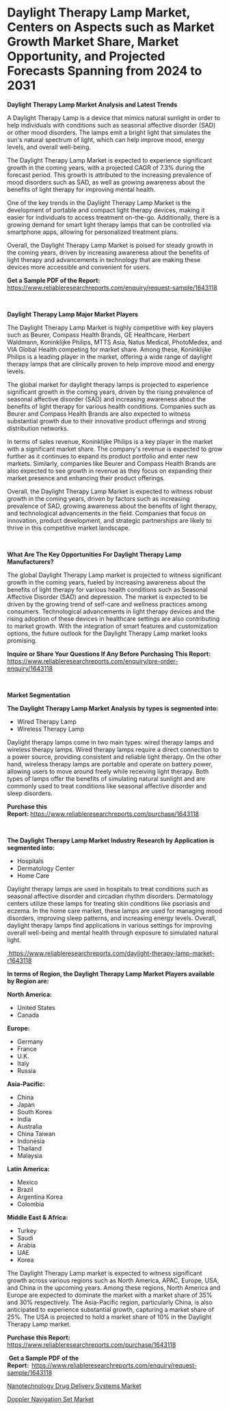 <p><h1>Daylight Therapy Lamp Market, Centers on Aspects such as Market Growth Market Share, Market Opportunity, and Projected Forecasts Spanning from 2024 to 2031</h1></p><p><strong>Daylight Therapy Lamp Market Analysis and Latest Trends</strong></p>
<p><p>A Daylight Therapy Lamp is a device that mimics natural sunlight in order to help individuals with conditions such as seasonal affective disorder (SAD) or other mood disorders. The lamps emit a bright light that simulates the sun's natural spectrum of light, which can help improve mood, energy levels, and overall well-being.</p><p>The Daylight Therapy Lamp Market is expected to experience significant growth in the coming years, with a projected CAGR of 7.3% during the forecast period. This growth is attributed to the increasing prevalence of mood disorders such as SAD, as well as growing awareness about the benefits of light therapy for improving mental health.</p><p>One of the key trends in the Daylight Therapy Lamp Market is the development of portable and compact light therapy devices, making it easier for individuals to access treatment on-the-go. Additionally, there is a growing demand for smart light therapy lamps that can be controlled via smartphone apps, allowing for personalized treatment plans.</p><p>Overall, the Daylight Therapy Lamp Market is poised for steady growth in the coming years, driven by increasing awareness about the benefits of light therapy and advancements in technology that are making these devices more accessible and convenient for users.</p></p>
<p><strong>Get a Sample PDF of the Report:&nbsp;</strong> <a href="https://www.reliableresearchreports.com/enquiry/request-sample/1643118">https://www.reliableresearchreports.com/enquiry/request-sample/1643118</a></p>
<p>&nbsp;</p>
<p><strong>Daylight Therapy Lamp Major Market Players</strong></p>
<p><p>The Daylight Therapy Lamp Market is highly competitive with key players such as Beurer, Compass Health Brands, GE Healthcare, Herbert Waldmann, Koninklijke Philips, MTTS Asia, Natus Medical, PhotoMedex, and VIA Global Health competing for market share. Among these, Koninklijke Philips is a leading player in the market, offering a wide range of daylight therapy lamps that are clinically proven to help improve mood and energy levels.</p><p>The global market for daylight therapy lamps is projected to experience significant growth in the coming years, driven by the rising prevalence of seasonal affective disorder (SAD) and increasing awareness about the benefits of light therapy for various health conditions. Companies such as Beurer and Compass Health Brands are also expected to witness substantial growth due to their innovative product offerings and strong distribution networks.</p><p>In terms of sales revenue, Koninklijke Philips is a key player in the market with a significant market share. The company's revenue is expected to grow further as it continues to expand its product portfolio and enter new markets. Similarly, companies like Beurer and Compass Health Brands are also expected to see growth in revenue as they focus on expanding their market presence and enhancing their product offerings.</p><p>Overall, the Daylight Therapy Lamp Market is expected to witness robust growth in the coming years, driven by factors such as increasing prevalence of SAD, growing awareness about the benefits of light therapy, and technological advancements in the field. Companies that focus on innovation, product development, and strategic partnerships are likely to thrive in this competitive market landscape.</p></p>
<p>&nbsp;</p>
<p><strong>What Are The Key Opportunities For Daylight Therapy Lamp Manufacturers?</strong></p>
<p><p>The global Daylight Therapy Lamp market is projected to witness significant growth in the coming years, fueled by increasing awareness about the benefits of light therapy for various health conditions such as Seasonal Affective Disorder (SAD) and depression. The market is expected to be driven by the growing trend of self-care and wellness practices among consumers. Technological advancements in light therapy devices and the rising adoption of these devices in healthcare settings are also contributing to market growth. With the integration of smart features and customization options, the future outlook for the Daylight Therapy Lamp market looks promising.</p></p>
<p><strong>Inquire or Share Your Questions If Any Before Purchasing This Report:</strong> <a href="https://www.reliableresearchreports.com/enquiry/pre-order-enquiry/1643118">https://www.reliableresearchreports.com/enquiry/pre-order-enquiry/1643118</a></p>
<p>&nbsp;</p>
<p><strong>Market Segmentation</strong></p>
<p><strong>The Daylight Therapy Lamp Market Analysis by types is segmented into:</strong></p>
<p><ul><li>Wired Therapy Lamp</li><li>Wireless Therapy Lamp</li></ul></p>
<p><p>Daylight therapy lamps come in two main types: wired therapy lamps and wireless therapy lamps. Wired therapy lamps require a direct connection to a power source, providing consistent and reliable light therapy. On the other hand, wireless therapy lamps are portable and operate on battery power, allowing users to move around freely while receiving light therapy. Both types of lamps offer the benefits of simulating natural sunlight and are commonly used to treat conditions like seasonal affective disorder and sleep disorders.</p></p>
<p><strong>Purchase this Report:&nbsp;</strong><a href="https://www.reliableresearchreports.com/purchase/1643118">https://www.reliableresearchreports.com/purchase/1643118</a></p>
<p>&nbsp;</p>
<p><strong>The Daylight Therapy Lamp Market Industry Research by Application is segmented into:</strong></p>
<p><ul><li>Hospitals</li><li>Dermatology Center</li><li>Home Care</li></ul></p>
<p><p>Daylight therapy lamps are used in hospitals to treat conditions such as seasonal affective disorder and circadian rhythm disorders. Dermatology centers utilize these lamps for treating skin conditions like psoriasis and eczema. In the home care market, these lamps are used for managing mood disorders, improving sleep patterns, and increasing energy levels. Overall, daylight therapy lamps find applications in various settings for improving overall well-being and mental health through exposure to simulated natural light.</p></p>
<p><a href="https://www.reliableresearchreports.com/daylight-therapy-lamp-market-r1643118">&nbsp;https://www.reliableresearchreports.com/daylight-therapy-lamp-market-r1643118</a></p>
<p><strong>In terms of Region, the Daylight Therapy Lamp Market Players available by Region are:</strong></p>
<p>
    <p> <strong> North America: </strong>
        <ul>
            <li>United States</li>
            <li>Canada</li>
        </ul>
        </p> 
    <p> <strong> Europe: </strong>
        <ul>
            <li>Germany</li>
            <li>France</li>
            <li>U.K.</li>
            <li>Italy</li>
            <li>Russia</li>
        </ul>
        </p> 
    <p> <strong> Asia-Pacific: </strong>
        <ul>
            <li>China</li>
            <li>Japan</li>
            <li>South Korea</li>
            <li>India</li>
            <li>Australia</li>
            <li>China Taiwan</li>
            <li>Indonesia</li>
            <li>Thailand</li>
            <li>Malaysia</li>
        </ul>
        </p> 
    <p> <strong> Latin America: </strong>
        <ul>
            <li>Mexico</li>
            <li>Brazil</li>
            <li>Argentina Korea</li>
            <li>Colombia</li>
        </ul>
        </p> 
    <p> <strong> Middle East & Africa: </strong>
        <ul>
            <li>Turkey</li>
            <li>Saudi</li>
            <li>Arabia</li>
            <li>UAE</li>
            <li>Korea</li>
        </ul>
    </p>
    </p>
<p><p>The Daylight Therapy Lamp market is expected to witness significant growth across various regions such as North America, APAC, Europe, USA, and China in the upcoming years. Among these regions, North America and Europe are expected to dominate the market with a market share of 35% and 30% respectively. The Asia-Pacific region, particularly China, is also anticipated to experience substantial growth, capturing a market share of 25%. The USA is projected to hold a market share of 10% in the Daylight Therapy Lamp market.</p></p>
<p><strong>Purchase this Report: </strong><a href="https://www.reliableresearchreports.com/purchase/1643118">https://www.reliableresearchreports.com/purchase/1643118</a></p>
<p>&nbsp;<strong>Get a Sample PDF of the Report:&nbsp;&nbsp;</strong><a href="https://www.reliableresearchreports.com/enquiry/request-sample/1643118">https://www.reliableresearchreports.com/enquiry/request-sample/1643118</a></p>
<p><strong></strong></p>
<p><p><a href="https://view.publitas.com/reportprime-1/navigating-the-global-nanotechnology-drug-delivery-systems-market-landscape-trends-forecasts-and-impact-analysis-2024-2031-covered-in-156-pages/">Nanotechnology Drug Delivery Systems Market</a></p><p><a href="https://github.com/riwar777/Market-Research-Report-List-1/blob/main/doppler-navigation-set-market.md">Doppler Navigation Set Market</a></p></p>
